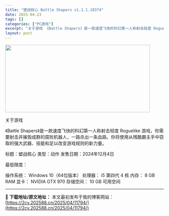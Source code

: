 ```yaml
---
title: "塑战核心 Battle Shapers v1.1.1.10374"
date: 2025-04-23
tags: []
categories: ["PC游戏"]
excerpt: "关于游戏 《Battle Shapers》是一款速度飞快的科幻第一人称射击轻度 Roguelike 游戏，你需要射击并摧毁成群的腐败机器人，一路杀出一条血路。你将使用从残酷霸主手中窃取的强大武器、技能和足以改变游戏规则的新力量。 标题：塑战核心 类型：动作 发售日期：2024年12月4日 最低限度：&hellip;"
layout: post
---
```


<img class="aligncenter size-full wp-image-11790" src="https://2cy.202588.cn/wp-content/uploads/2025/04/2025042308111687.webp" alt="" width="460" height="215" />

关于游戏

《Battle Shapers》是一款速度飞快的科幻第一人称射击轻度 Roguelike 游戏，你需要射击并摧毁成群的腐败机器人，一路杀出一条血路。你将使用从残酷霸主手中窃取的强大武器、技能和足以改变游戏规则的新力量。

标题：塑战核心
类型：动作
发售日期：2024年12月4日

最低限度：

操作系统： Windows 10（64位版本）
处理器： i5 第四代 4 核
内存： 8 GB RAM
显卡： NVIDIA GTX 970
存储空间： 10 GB 可用空间

---
📖 **下载地址/原文地址：** 本文最初发布于我的博客网站：[https://2cy.202588.cn/2025/04/11794/](https://2cy.202588.cn/2025/04/11794/)

